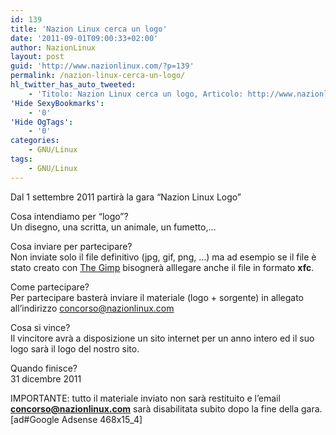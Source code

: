 ```yaml
---
id: 139
title: 'Nazion Linux cerca un logo'
date: '2011-09-01T09:00:33+02:00'
author: NazionLinux
layout: post
guid: 'http://www.nazionlinux.com/?p=139'
permalink: /nazion-linux-cerca-un-logo/
hl_twitter_has_auto_tweeted:
    - 'Titolo: Nazion Linux cerca un logo, Articolo: http://www.nazionlinux.com/?p=139'
'Hide SexyBookmarks':
    - '0'
'Hide OgTags':
    - '0'
categories:
    - GNU/Linux
tags:
    - GNU/Linux
---
```


Dal 1 settembre 2011 partirà la gara “Nazion Linux Logo”

Cosa intendiamo per “logo”?  
Un disegno, una scritta, un animale, un fumetto,…

Cosa inviare per partecipare?  
Non inviate solo il file definitivo (jpg, gif, png, …) ma ad esempio se il file è stato creato con [The Gimp](http://www.gimp.org "The Gimp") bisognerà alllegare anche il file in formato **xfc**.

Come partecipare?  
Per partecipare basterà inviare il materiale (logo + sorgente) in allegato all’indirizzo [concorso@nazionlinux.com](mailto:concorso@nazionlinux.com "concorso@nazionlinux.com")

Cosa si vince?  
Il vincitore avrà a disposizione un sito internet per un anno intero ed il suo logo sarà il logo del nostro sito.

Quando finisce?  
31 dicembre 2011

IMPORTANTE: tutto il materiale inviato non sarà restituito e l’email **concorso@nazionlinux.com** sarà disabilitata subito dopo la fine della gara.  
\[ad#Google Adsense 468x15\_4\]